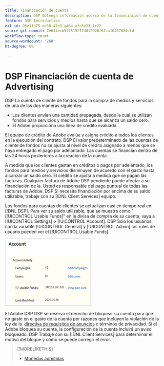 ```yaml
---
title: Financiación de cuenta
description: DSP Obtenga información acerca de la financiación de cuentas para la.
feature: DSP Introduction
exl-id: 95e1fd75-ed38-41e3-a464-afe5e23c1c22
source-git-commit: 7e614ecb517515217d812926f61ca10437820efd
workflow-type: tm+mt
source-wordcount: '260'
ht-degree: 0%

---
```


# DSP Financiación de cuenta de Advertising

DSP La cuenta de cliente de fondos para la compra de medios y servicios de una de las dos maneras siguientes:

* Los clientes envían una cantidad prepagada, desde la cual se utilizan fondos para servicios y medios hasta que se alcanza un saldo cero.
* El Adobe proporciona una línea de crédito evaluada.

El equipo de crédito de Adobe evalúa y asigna crédito a todos los clientes en la ejecución del contrato. DSP El valor predeterminado de las cuentas de cliente de fondos no se ajusta al nivel de crédito asignado a menos que se haya entregado el pago por adelantado. Las cuentas se financian dentro de las 24 horas posteriores a la creación de la cuenta.

A medida que los clientes gastan en créditos o pagos por adelantado, los fondos para medios y servicios disminuyen de acuerdo con el gasto hasta alcanzar un saldo cero. El crédito se ajusta a medida que se pagan las facturas. Cualquier factura de Adobe DSP pendiente puede afectar a su financiación de la. Usted es responsable del pago puntual de todas las facturas de Adobe. DSP Si necesita financiación por encima de su saldo utilizable, trabaje con su [!DNL Client Services] equipo.

Los fondos para cuentas de clientes se actualizan casi en tiempo real en [!DNL DSP]. Para ver su saldo utilizable, que se muestra como &quot;[!UICONTROL Usable Funds]&quot; en la divisa de compra de su cuenta, vaya a [!UICONTROL Settings] > [!UICONTROL Account]. DSP Solo los usuarios con la variable [!UICONTROL General] y [!UICONTROL Admin] los roles de usuario pueden ver el [!UICONTROL Usable Funds].

![Fondos utilizables para una cuenta](/help/dsp/assets/account-usable-funds.png)

El Adobe DSP DSP se reserva el derecho de bloquear su cuenta para que no gaste en el gasto de la cuenta por razones que incluyen la violación de la ley de la. [directiva de requisitos de anuncios](/help/policies/ad-requirements-policy.md) o términos de privacidad. Si el Adobe bloquea su cuenta, la configuración de la cuenta incluirá un aviso bloqueado. DSP Trabaje con su [!DNL Client Services] para determinar el motivo del bloque y cómo se puede corregir el error.

>[!MORELIKETHIS]
>
>* [Monedas admitidas](/help/dsp/currency.md)

